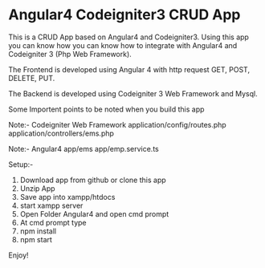 # Angular4 Codeigniter3 CRUD App
This is a CRUD App based on Angular4 and Codeigniter3. Using this app you can know how you can know how to integrate with Angular4 and Codeigniter 3 (Php Web Framework).

The Frontend is developed using Angular 4 with http request GET, POST, DELETE, PUT.

 The Backend is developed using Codeigniter 3 Web Framework and Mysql.

Some Importent points to be noted when you build this app

Note:- Codeigniter Web Framework
application/config/routes.php
application/controllers/ems.php

Note:- Angular4
app/ems
app/emp.service.ts

Setup:-
1. Download app from github or clone this app
2. Unzip App
3. Save app into xampp/htdocs
4. start xampp server
5. Open Folder Angular4 and open cmd prompt
6. At cmd prompt type
7. npm install
8. npm start


Enjoy!




